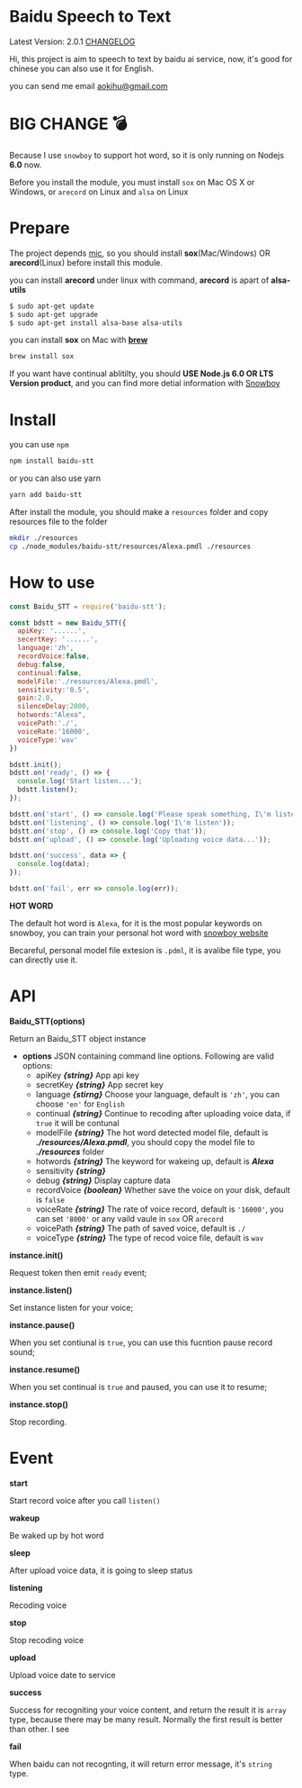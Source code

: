 Baidu Speech to Text
=====================

Latest Version: 2.0.1 [CHANGELOG](CHANGELOG.md)

Hi, this project is aim to speech to text by baidu ai service, now, it's good for chinese
you can also use it for English.

you can send me email [aokihu@gmail.com](mailto:aokihu@gmail.com)

# BIG CHANGE 💣

Because I use `snowboy` to support hot word, so it is only running on Nodejs **6.0** now.

Before you install the module, you must install `sox` on Mac OS X or Windows, or `arecord` on Linux
and `alsa` on Linux

# Prepare

The project depends [mic](https://www.npmjs.com/package/mic), so you should install **sox**(Mac/Windows) OR **arecord**(Linux) before install this module.

you can install **arecord** under linux with command, **arecord** is apart of **alsa-utils**

```bash
$ sudo apt-get update
$ sudo apt-get upgrade
$ sudo apt-get install alsa-base alsa-utils
```

you can install **sox** on Mac with [**brew**](https://brew.sh/)

```bash
brew install sox
```

If you want have continual ablitilty, you should **USE Node.js 6.0 OR LTS Version product**, and you can find more detial information with [Snowboy](https://www.npmjs.com/package/snowboy)


# Install 

you can use `npm`

```bash
npm install baidu-stt
```

or you can also use yarn

```bash
yarn add baidu-stt
```

After install the module, you should make a `resources` folder and copy resources file to the folder
```bash
mkdir ./resources
cp ./node_modules/baidu-stt/resources/Alexa.pmdl ./resources
```


# How to use

```javascript
const Baidu_STT = require('baidu-stt');

const bdstt = new Baidu_STT({
  apiKey: '......',
  secertKey: '......',
  language:'zh',
  recordVoice:false,
  debug:false,
  continual:false,
  modelFile:'./resources/Alexa.pmdl',
  sensitivity:'0.5',
  gain:2.0,
  silenceDelay:2000,
  hotwords:"Alexa",
  voicePath:'./',
  voiceRate:'16000',
  voiceType:'wav'
})

bdstt.init();
bdstt.on('ready', () => {
  console.log('Start listen...');
  bdstt.listen();
});

bdstt.on('start', () => console.log('Please speak something, I\'m listening...'));
bdstt.on('listening', () => console.log('I\'m listen'));
bdstt.on('stop', () => console.log('Copy that'));
bdstt.on('upload', () => console.log('Uploading voice data...'));

bdstt.on('success', data => {
  console.log(data);
});

bdstt.on('fail', err => console.log(err));
```

**HOT WORD**

The default hot word is `Alexa`, for it is the most popular keywords on snowboy, you can train your personal hot word with [snowboy website](https://snowboy.kitt.ai/)

Becareful, personal model file extesion is `.pdml`, it is avalibe file type, you can directly use it.

# API

**Baidu_STT(options)**

Return an Baidu_STT object instance

- **options** JSON containing command line options. Following are valid options:
  - apiKey ***{string}*** App api key
  - secretKey ***{string}*** App secret key
  - language ***{stirng}*** Choose your language, default is `'zh'`, you can choose `'en'` for `English`
  - continual ***{string}*** Continue to recoding after uploading voice data, if `true` it will be contunal
  - modelFile ***{string}*** The hot word detected model file, default is ***./resources/Alexa.pmdl***, you should copy the model file to ***./resources*** folder
  - hotwords ***{string}*** The keyword for wakeing up, default is ***Alexa***
  - sensitivity ***{string}*** 
  - debug ***{string}*** Display capture data
  - recordVoice ***{boolean}*** Whether save the voice on your disk, default is `false`
  - voiceRate ***{string}*** The rate of voice record, default is `'16000'`, you can set `'8000'` or any vaild vaule in `sox` OR `arecord`
  - voicePath ***{string}*** The path of saved voice, default is `./`
  - voiceType ***{string}*** The type of recod voice file, default is `wav`

**instance.init()**

Request token then emit `ready` event;

**instance.listen()**

Set instance listen for your voice;

**instance.pause()**

When you set contiunal is `true`, you can use this fucntion pause record sound;

**instance.resume()**

When you set continual is `true` and paused, you can use it to resume;

**instance.stop()**

Stop recording.


# Event

**start**

Start record voice after you call `listen()`

**wakeup**

Be waked up by hot word

**sleep**

After upload voice data, it is going to sleep status

**listening**

Recoding voice

**stop**

Stop recoding voice

**upload**

Upload voice date to service

**success**

Success for recogniting your voice content, and return the result
it is `array` type, because there may be many result. Normally the first result is better than other. I see

**fail**

When baidu can not recognting, it will return error message, it's `string` type.
